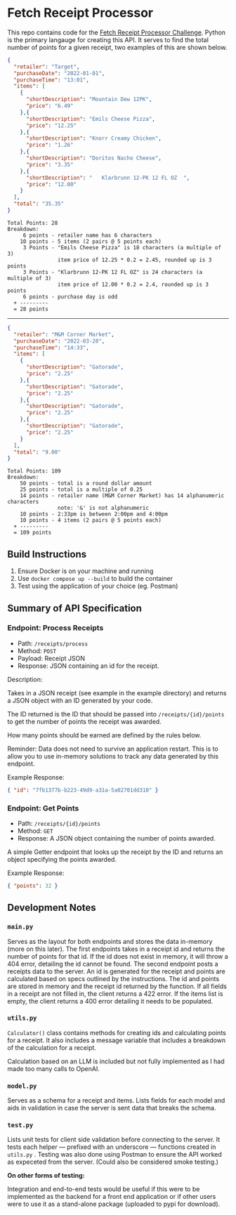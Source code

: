 # Fetch Receipt Processor

This repo contains code for the [Fetch Receipt Processor Challenge](https://github.com/fetch-rewards/receipt-processor-challenge). Python is the primary langauge for creating this API. It serves to find the total number of points for a given receipt, two examples of this are shown below.

```json
{
  "retailer": "Target",
  "purchaseDate": "2022-01-01",
  "purchaseTime": "13:01",
  "items": [
    {
      "shortDescription": "Mountain Dew 12PK",
      "price": "6.49"
    },{
      "shortDescription": "Emils Cheese Pizza",
      "price": "12.25"
    },{
      "shortDescription": "Knorr Creamy Chicken",
      "price": "1.26"
    },{
      "shortDescription": "Doritos Nacho Cheese",
      "price": "3.35"
    },{
      "shortDescription": "   Klarbrunn 12-PK 12 FL OZ  ",
      "price": "12.00"
    }
  ],
  "total": "35.35"
}
```
```text
Total Points: 28
Breakdown:
     6 points - retailer name has 6 characters
    10 points - 5 items (2 pairs @ 5 points each)
     3 Points - "Emils Cheese Pizza" is 18 characters (a multiple of 3)
                item price of 12.25 * 0.2 = 2.45, rounded up is 3 points
     3 Points - "Klarbrunn 12-PK 12 FL OZ" is 24 characters (a multiple of 3)
                item price of 12.00 * 0.2 = 2.4, rounded up is 3 points
     6 points - purchase day is odd
  + ---------
  = 28 points
```

----

```json
{
  "retailer": "M&M Corner Market",
  "purchaseDate": "2022-03-20",
  "purchaseTime": "14:33",
  "items": [
    {
      "shortDescription": "Gatorade",
      "price": "2.25"
    },{
      "shortDescription": "Gatorade",
      "price": "2.25"
    },{
      "shortDescription": "Gatorade",
      "price": "2.25"
    },{
      "shortDescription": "Gatorade",
      "price": "2.25"
    }
  ],
  "total": "9.00"
}
```
```text
Total Points: 109
Breakdown:
    50 points - total is a round dollar amount
    25 points - total is a multiple of 0.25
    14 points - retailer name (M&M Corner Market) has 14 alphanumeric characters
                note: '&' is not alphanumeric
    10 points - 2:33pm is between 2:00pm and 4:00pm
    10 points - 4 items (2 pairs @ 5 points each)
  + ---------
  = 109 points
```


## Build Instructions
1. Ensure Docker is on your machine and running
2. Use  `docker compose up --build` to build the container
3. Test using the application of your choice (eg. Postman) 


## Summary of API Specification

### Endpoint: Process Receipts

* Path: `/receipts/process`
* Method: `POST`
* Payload: Receipt JSON
* Response: JSON containing an id for the receipt.

Description:

Takes in a JSON receipt (see example in the example directory) and returns a JSON object with an ID generated by your code.

The ID returned is the ID that should be passed into `/receipts/{id}/points` to get the number of points the receipt
was awarded.

How many points should be earned are defined by the rules below.

Reminder: Data does not need to survive an application restart. This is to allow you to use in-memory solutions to track any data generated by this endpoint.

Example Response:
```json
{ "id": "7fb1377b-b223-49d9-a31a-5a02701dd310" }
```

### Endpoint: Get Points

* Path: `/receipts/{id}/points`
* Method: `GET`
* Response: A JSON object containing the number of points awarded.

A simple Getter endpoint that looks up the receipt by the ID and returns an object specifying the points awarded.

Example Response:
```json
{ "points": 32 }
```


## Development Notes
### `main.py`

Serves as the layout for both endpoints and stores the data in-memory (more on this later). The first endpoints takes in a receipt id and returns the number of points for that id. If the id does not exist in memory, it will throw a 404 error, detailing the id cannot be found. The second endpoint posts a receipts data to the server. An id is generated for the receipt and points are calculated based on specs outlined by the instructions. The id and points are stored in memory and the receipt id returned by the function. If all fields in a receipt are not filled in, the client returns a 422 error. If the items list is empty, the client returns a 400 error detailing it needs to be populated.

### `utils.py`

`Calculator()` class contains methods for creating ids and calculating points for a receipt. It also includes a message variable that includes a breakdown of the calculation for a receipt.

Calculation based on an LLM is included but not fully implemented as I had made too many calls to OpenAI.

### `model.py`

Serves as a schema for a receipt and items. Lists fields for each model and aids in validation in case the server is sent data that breaks the schema.

### `test.py`

Lists unit tests for client side validation before connecting to the server. It tests each helper — prefixed with an underscore — functions created in `utils.py` . Testing was also done using Postman to ensure the API worked as expeceted from the server. (Could also be considered smoke testing.)

**On other forms of testing:**

Integration and end-to-end tests would be useful if this were to be implemented as the backend for a front end application or if other users were to use it as a stand-alone package (uploaded to pypi for download).